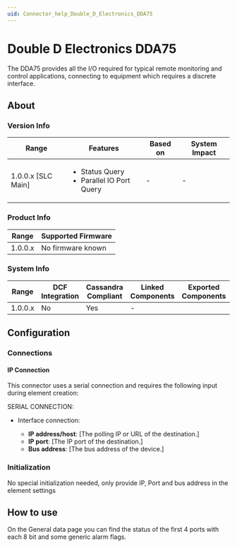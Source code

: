 ```yaml
---
uid: Connector_help_Double_D_Electronics_DDA75
---
```


# Double D Electronics DDA75

The DDA75 provides all the I/O required for typical remote monitoring and control applications, connecting to equipment which requires a discrete interface.

## About

### Version Info

|Range  |Features  |Based on  |System Impact  |
|---------|---------|---------|---------|
|1.0.0.x [SLC Main]     |<ul><li>Status Query</li><li>Parallel IO Port Query</li></ul>         |-         |-         |

### Product Info

|Range  |Supported Firmware  |
|---------|---------|
|1.0.0.x     |No firmware known         |

### System Info

|Range  |DCF Integration  |Cassandra Compliant  |Linked Components  |Exported Components   |
|---------|---------|---------|---------|---------|
|1.0.0.x    |No       |Yes         |-         |   |

## Configuration

### Connections

#### IP Connection

This connector uses a serial connection and requires the following input during element creation:

SERIAL CONNECTION:

- Interface connection:

  - **IP address/host**: [The polling IP or URL of the destination.]
  - **IP port**: [The IP port of the destination.]
  - **Bus address**: [The bus address of the device.]

### Initialization

No special initialization needed, only provide IP, Port and bus address in the element settings

## How to use

On the General data page you can find the status of the first 4 ports with each 8 bit and some generic alarm flags.
